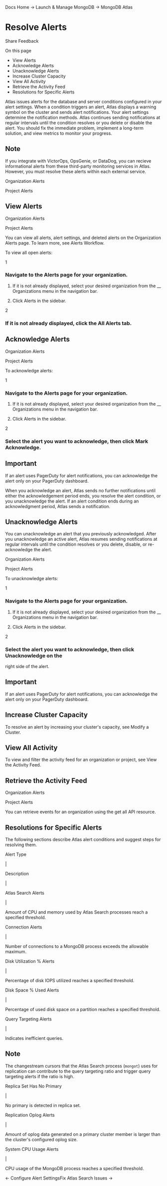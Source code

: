 Docs Home → Launch & Manage MongoDB → MongoDB Atlas

# Resolve Alerts

Share Feedback

On this page

  * View Alerts
  * Acknowledge Alerts
  * Unacknowledge Alerts
  * Increase Cluster Capacity
  * View All Activity
  * Retrieve the Activity Feed
  * Resolutions for Specific Alerts

Atlas issues alerts for the database and server conditions configured in your
alert settings. When a condition triggers an alert, Atlas displays a warning
symbol on the cluster and sends alert notifications. Your alert settings
determine the notification methods. Atlas continues sending notifications at
regular intervals until the condition resolves or you delete or disable the
alert. You should fix the immediate problem, implement a long-term solution,
and view metrics to monitor your progress.

## Note

If you integrate with VictorOps, OpsGenie, or DataDog, you can recieve
informational alerts from these third-party monitoring services in Atlas.
However, you must resolve these alerts within each external service.

Organization Alerts

Project Alerts

## View Alerts

Organization Alerts

Project Alerts

You can view all alerts, alert settings, and deleted alerts on the
Organization Alerts page. To learn more, see Alerts Workflow.

To view all open alerts:

1

### Navigate to the Alerts page for your organization.

  1. If it is not already displayed, select your desired organization from the __ Organizations menu in the navigation bar.

  2. Click Alerts in the sidebar.

2

### If it is not already displayed, click the All Alerts tab.

## Acknowledge Alerts

Organization Alerts

Project Alerts

To acknowledge alerts:

1

### Navigate to the Alerts page for your organization.

  1. If it is not already displayed, select your desired organization from the __ Organizations menu in the navigation bar.

  2. Click Alerts in the sidebar.

2

### Select the alert you want to acknowledge, then click Mark Acknowledge.

## Important

If an alert uses PagerDuty for alert notifications, you can acknowledge the
alert only on your PagerDuty dashboard.

When you acknowledge an alert, Atlas sends no further notifications until
either the acknowledgement period ends, you resolve the alert condition, or
you unacknowledge the alert. If an alert condition ends during an
acknowledgment period, Atlas sends a notification.

## Unacknowledge Alerts

You can unacknowledge an alert that you previously acknowledged. After you
unacknowledge an active alert, Atlas resumes sending notifications at regular
intervals until the condition resolves or you delete, disable, or re-
acknowledge the alert.

Organization Alerts

Project Alerts

To unacknowledge alerts:

1

### Navigate to the Alerts page for your organization.

  1. If it is not already displayed, select your desired organization from the __ Organizations menu in the navigation bar.

  2. Click Alerts in the sidebar.

2

### Select the alert you want to acknowledge, then click Unacknowledge on the
right side of the alert.

## Important

If an alert uses PagerDuty for alert notifications, you can acknowledge the
alert only on your PagerDuty dashboard.

## Increase Cluster Capacity

To resolve an alert by increasing your cluster's capacity, see Modify a
Cluster.

## View All Activity

To view and filter the activity feed for an organization or project, see View
the Activity Feed.

## Retrieve the Activity Feed

Organization Alerts

Project Alerts

You can retrieve events for an organization using the get all API resource.

## Resolutions for Specific Alerts

The following sections describe Atlas alert conditions and suggest steps for
resolving them.

Alert Type

|

Description  
  
|  
  
Atlas Search Alerts

|

Amount of CPU and memory used by Atlas Search processes reach a specified
threshold.  
  
Connection Alerts

|

Number of connections to a MongoDB process exceeds the allowable maximum.  
  
Disk Utilization % Alerts

|

Percentage of disk IOPS utilized reaches a specified threshold.  
  
Disk Space % Used Alerts

|

Percentage of used disk space on a partition reaches a specified threshold.  
  
Query Targeting Alerts

|

Indicates inefficient queries.

## Note

The changestream cursors that the Atlas Search process (`mongot`) uses for
replication can contribute to the query targeting ratio and trigger query
targeting alerts if the ratio is high.  
  
Replica Set Has No Primary

|

No primary is detected in replica set.  
  
Replication Oplog Alerts

|

Amount of oplog data generated on a primary cluster member is larger than the
cluster's configured oplog size.  
  
System CPU Usage Alerts

|

CPU usage of the MongoDB process reaches a specified threshold.  
  
← Configure Alert SettingsFix Atlas Search Issues →


